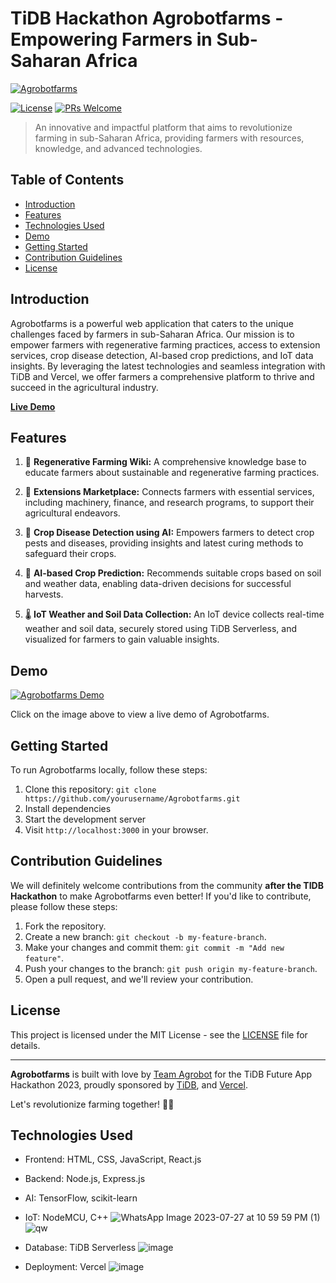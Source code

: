 # TiDB Hackathon Agrobotfarms - Empowering Farmers in Sub-Saharan Africa

[![Agrobotfarms](https://agrobotfarms.netlify.app/images/logo.png)](https://agrobotfarms.vercel.app/)

[![License](https://img.shields.io/badge/license-MIT-blue.svg)](https://opensource.org/licenses/MIT)
[![PRs Welcome](https://img.shields.io/badge/PRs-welcome-brightgreen.svg)](https://github.com/yourusername/Agrobotfarms/pulls)

> An innovative and impactful platform that aims to revolutionize farming in sub-Saharan Africa, providing farmers with resources, knowledge, and advanced technologies.

## Table of Contents

- [Introduction](#introduction)
- [Features](#features)
- [Technologies Used](#technologies-used)
- [Demo](#demo)
- [Getting Started](#getting-started)
- [Contribution Guidelines](#contribution-guidelines)
- [License](#license)

## Introduction

Agrobotfarms is a powerful web application that caters to the unique challenges faced by farmers in sub-Saharan Africa. Our mission is to empower farmers with regenerative farming practices, access to extension services, crop disease detection, AI-based crop predictions, and IoT data insights. By leveraging the latest technologies and seamless integration with TiDB and Vercel, we offer farmers a comprehensive platform to thrive and succeed in the agricultural industry.

**[Live Demo](https://your-live-demo-url-here)**

## Features

1. 🌿 **Regenerative Farming Wiki:** A comprehensive knowledge base to educate farmers about sustainable and regenerative farming practices.

2. 🚀 **Extensions Marketplace:** Connects farmers with essential services, including machinery, finance, and research programs, to support their agricultural endeavors.

3. 🦠 **Crop Disease Detection using AI:** Empowers farmers to detect crop pests and diseases, providing insights and latest curing methods to safeguard their crops.

4. 🌱 **AI-based Crop Prediction:** Recommends suitable crops based on soil and weather data, enabling data-driven decisions for successful harvests.

5. 🌡️ **IoT Weather and Soil Data Collection:** An IoT device collects real-time weather and soil data, securely stored using TiDB Serverless, and visualized for farmers to gain valuable insights.

## Demo

[![Agrobotfarms Demo](https://your-demo-image-url-here.png)](https://your-live-demo-url-here)

Click on the image above to view a live demo of Agrobotfarms.

## Getting Started

To run Agrobotfarms locally, follow these steps:

1. Clone this repository: `git clone https://github.com/yourusername/Agrobotfarms.git`
2. Install dependencies
3. Start the development server
4. Visit `http://localhost:3000` in your browser.

## Contribution Guidelines

We will definitely welcome contributions from the community **after the TIDB Hackathon** to make Agrobotfarms even better! If you'd like to contribute, please follow these steps:

1. Fork the repository.
2. Create a new branch: `git checkout -b my-feature-branch`.
3. Make your changes and commit them: `git commit -m "Add new feature"`.
4. Push your changes to the branch: `git push origin my-feature-branch`.
5. Open a pull request, and we'll review your contribution.

## License

This project is licensed under the MIT License - see the [LICENSE](LICENSE) file for details.

---

**Agrobotfarms** is built with love by [Team Agrobot](https://your-team-website-url-here.com) for the TiDB Future App Hackathon 2023, proudly sponsored by [TiDB](https://www.pingcap.com/tidb/), and [Vercel](https://vercel.com/).

Let's revolutionize farming together! 🌾🚀

## Technologies Used

- Frontend: HTML, CSS, JavaScript, React.js
- Backend: Node.js, Express.js
- AI: TensorFlow, scikit-learn
- IoT: NodeMCU, C++
![WhatsApp Image 2023-07-27 at 10 59 59 PM (1)](https://github.com/osinkolu/TIDB-Hackathon-Agrobotfarms/assets/60588823/c850af0c-cee8-4d53-ad8f-010ef0a2963c)
![qw](https://github.com/osinkolu/TIDB-Hackathon-Agrobotfarms/assets/60588823/8a9591c8-9d85-47a5-9e2c-7aa9f3dbfb4a)

  

- Database: TiDB Serverless
![image](https://github.com/osinkolu/TIDB-Hackathon-Agrobotfarms/assets/60588823/87626be3-9f27-443a-b199-f1a6f33fedbb)

- Deployment: Vercel
![image](https://github.com/osinkolu/TIDB-Hackathon-Agrobotfarms/assets/60588823/763732f5-c3f5-4496-b001-7d7559d5f23f)
